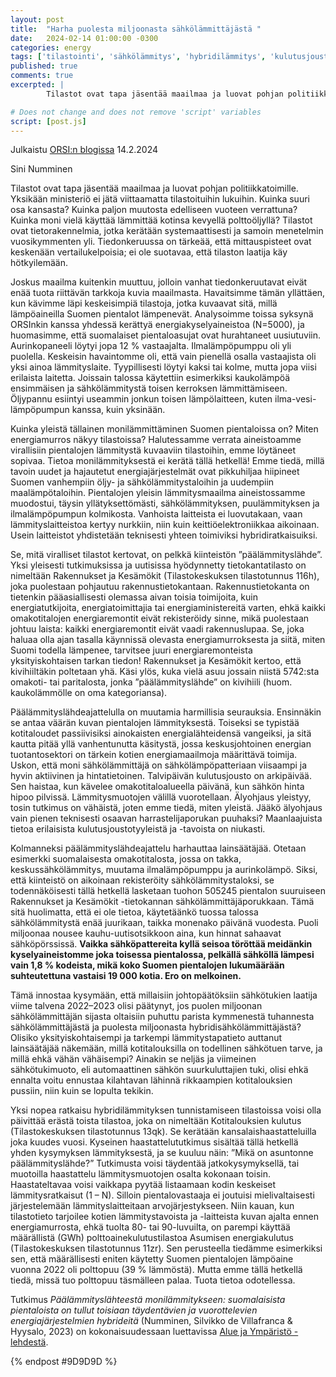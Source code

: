 ```yaml
---
layout: post
title:  "Harha puolesta miljoonasta sähkölämmittäjästä "
date:   2024-02-14 01:00:00 -0300
categories: energy
tags: ['tilastointi', 'sähkölämmitys', 'hybridilämmitys', 'kulutusjousto', 'puun pienpoltto', 'pienhiukkaspäästö', 'omakotitalo', 'sähkötuki']
published: true
comments: true
excerpted: |
        Tilastot ovat tapa jäsentää maailmaa ja luovat pohjan politiikkatoimille. Yksikään ministeriö ei jätä viittaamatta tilastoituihin lukuihin. Kuinka suuri osa kansasta? Kuinka paljon muutosta edelliseen vuoteen verrattuna? Kuinka moni vielä käyttää lämmittää kotinsa kevyellä polttoöljyllä?

# Does not change and does not remove 'script' variables
script: [post.js]
---
```

Julkaistu [ORSI:n blogissa](https://www.ecowelfare.fi/2024/02/14/harha-puolesta-miljoonasta-sahkolammittajasta/) 14.2.2024

Sini Numminen

Tilastot ovat tapa jäsentää maailmaa ja luovat pohjan politiikkatoimille. Yksikään ministeriö ei jätä viittaamatta tilastoituihin lukuihin. Kuinka suuri osa kansasta? Kuinka paljon muutosta edelliseen vuoteen verrattuna? Kuinka moni vielä käyttää lämmittää kotinsa kevyellä polttoöljyllä? Tilastot ovat tietorakennelmia, jotka kerätään systemaattisesti ja samoin menetelmin vuosikymmenten yli. Tiedonkeruussa on tärkeää, että mittauspisteet ovat keskenään vertailukelpoisia; ei ole suotavaa, että tilaston laatija käy hötkyilemään.

Joskus maailma kuitenkin muuttuu, jolloin vanhat tiedonkeruutavat eivät enää tuota riittävän tarkkoja kuvia maailmasta. Havaitsimme tämän yllättäen, kun kävimme läpi keskeisimpiä tilastoja, jotka kuvaavat sitä, millä lämpöaineilla Suomen pientalot lämpenevät. Analysoimme toissa syksynä ORSInkin kanssa yhdessä kerättyä energiakyselyaineistoa (N=5000), ja huomasimme, että suomalaiset pientaloasujat ovat hurahtaneet uusiutuviin. Aurinkopaneeli löytyi jopa 12 % vastaajalta. Ilmalämpöpumppu oli yli puolella. Keskeisin havaintomme oli, että vain pienellä osalla vastaajista oli yksi ainoa lämmityslaite. Tyypillisesti löytyi kaksi tai kolme, mutta jopa viisi erilaista laitetta. Joissain talossa käytettiin esimerkiksi kaukolämpöä ensimmäisen ja sähkölämmitystä toisen kerroksen lämmittämiseen. Öljypannu esiintyi useammin jonkun toisen lämpölaitteen, kuten ilma-vesi-lämpöpumpun kanssa, kuin yksinään.

Kuinka yleistä tällainen monilämmittäminen Suomen pientaloissa on? Miten energiamurros näkyy tilastoissa? Halutessamme verrata aineistoamme virallisiin pientalojen lämmitystä kuvaaviin tilastoihin, emme löytäneet sopivaa. Tietoa monilämmityksestä ei kerätä tällä hetkellä! Emme tiedä, millä tavoin uudet ja hajautetut energiajärjestelmät ovat pikkuhiljaa hiipineet Suomen vanhempiin öljy- ja sähkölämmitystaloihin ja uudempiin maalämpötaloihin. Pientalojen yleisin lämmitysmaailma aineistossamme muodostui, täysin yllätyksettömästi, sähkölämmityksen, puulämmityksen ja ilmalämpöpumpun kolmikosta. Vanhoista laitteista ei luovutakaan, vaan lämmityslaitteistoa kertyy nurkkiin, niin kuin keittiöelektroniikkaa aikoinaan. Usein laitteistot yhdistetään teknisesti yhteen toimiviksi hybridiratkaisuiksi.

Se, mitä viralliset tilastot kertovat, on pelkkä kiinteistön ”päälämmityslähde”. Yksi yleisesti tutkimuksissa ja uutisissa hyödynnetty tietokantatilasto on nimeltään Rakennukset ja Kesämökit (Tilastokeskuksen tilastotunnus 116h), joka puolestaan pohjautuu rakennustietokantaan. Rakennustietokanta on tietenkin pääasiallisesti olemassa aivan toisia toimijoita, kuin energiatutkijoita, energiatoimittajia tai energiaministereitä varten, ehkä kaikki omakotitalojen energiaremontit eivät rekisteröidy sinne, mikä puolestaan johtuu laista: kaikki energiaremontit eivät vaadi rakennuslupaa. Se, joka haluaa olla ajan tasalla käynnissä olevasta energiamurroksesta ja siitä, miten Suomi todella lämpenee, tarvitsee juuri energiaremonteista yksityiskohtaisen tarkan tiedon! Rakennukset ja Kesämökit kertoo, että kivihiiltäkin poltetaan yhä. Käsi ylös, kuka vielä asuu jossain niistä 5742:sta omakoti- tai paritalosta, jonka ”päälämmityslähde” on kivihiili (huom. kaukolämmölle on oma kategoriansa).

Päälämmityslähdeajattelulla on muutamia harmillisia seurauksia. Ensinnäkin se antaa väärän kuvan pientalojen lämmityksestä. Toiseksi se typistää kotitaloudet passiivisiksi ainokaisten energialähteidensä vangeiksi, ja sitä kautta pitää yllä vanhentunutta käsitystä, jossa keskusjohtoinen energian tuotantosektori on tärkein kotien energiamaailmoja määrittävä toimija. Uskon, että moni sähkölämmittäjä on sähkölämpöpatteriaan viisaampi ja hyvin aktiivinen ja hintatietoinen. Talvipäivän kulutusjousto on arkipäivää. Sen haistaa, kun kävelee omakotitaloalueella päivänä, kun sähkön hinta hipoo pilvissä. Lämmitysmuotojen välillä vuorotellaan. Älyohjaus yleistyy, tosin tutkimus on vähäistä, joten emme tiedä, miten yleistä. Jääkö älyohjaus vain pienen teknisesti osaavan harrastelijaporukan puuhaksi? Maanlaajuista tietoa erilaisista kulutusjoustotyyleistä ja -tavoista on niukasti.

Kolmanneksi päälämmityslähdeajattelu harhauttaa lainsäätäjää. Otetaan esimerkki suomalaisesta omakotitalosta, jossa on takka, keskussähkölämmitys, muutama ilmalämpöpumppu ja aurinkolämpö. Siksi, että kiinteistö on aikoinaan rekisteröity sähkölämmitystaloksi, se todennäköisesti tällä hetkellä lasketaan tuohon 505245 pientalon suuruiseen Rakennukset ja Kesämökit -tietokannan sähkölämmittäjäporukkaan. Tämä sitä huolimatta, että ei ole tietoa, käytetäänkö tuossa talossa sähkölämmitystä enää juurikaan, taikka monenako päivänä vuodesta. Puoli miljoonaa nousee kauhu-uutisotsikkoon aina, kun hinnat sahaavat sähköpörssissä. <b>Vaikka sähköpattereita kyllä seisoa töröttää meidänkin kyselyaineistomme joka toisessa pientalossa, pelkällä sähköllä lämpesi vain 1,8 % kodeista, mikä koko Suomen pientalojen lukumäärään suhteutettuna vastaisi 19 000 kotia. Ero on melkoinen.</b>

Tämä innostaa kysymään, että millaisiin johtopäätöksiin sähkötukien laatija viime talvena 2022–2023 olisi päätynyt, jos puolen miljoonan sähkölämmittäjän sijasta oltaisiin puhuttu parista kymmenestä tuhannesta sähkölämmittäjästä ja puolesta miljoonasta hybridisähkölämmittäjästä? Olisiko yksityiskohtaisempi ja tarkempi lämmitystapatieto auttanut lainsäätäjää näkemään, millä kotitalouksilla on todellinen sähkötuen tarve, ja millä ehkä vähän vähäisempi? Ainakin se neljäs ja viimeinen sähkötukimuoto, eli automaattinen sähkön suurkuluttajien tuki, olisi ehkä ennalta voitu ennustaa kilahtavan lähinnä rikkaampien kotitalouksien pussiin, niin kuin se lopulta tekikin.

Yksi nopea ratkaisu hybridilämmityksen tunnistamiseen tilastoissa voisi olla päivittää erästä toista tilastoa, joka on nimeltään Kotitalouksien kulutus (Tilastokeskuksen tilastotunnus 13qk). Se kerätään kansalaishaastatteluilla joka kuudes vuosi. Kyseinen haastattelututkimus sisältää tällä hetkellä yhden kysymyksen lämmityksestä, ja se kuuluu näin: ”Mikä on asuntonne päälämmityslähde?” Tutkimusta voisi täydentää jatkokysymyksellä, tai muotoilla haastattelu lämmitysmuotojen osalta kokonaan toisin. Haastateltavaa voisi vaikkapa pyytää listaamaan kodin keskeiset lämmitysratkaisut (1 – N). Silloin pientalovastaaja ei joutuisi mielivaltaisesti järjestelemään lämmityslaitteitaan arvojärjestykseen. Niin kauan, kun tilastotieto tarjoilee kotien lämmitystavoista ja -laitteista kuvan ajalta ennen energiamurrosta, ehkä tuolta 80- tai 90-luvuilta, on parempi käyttää määrällistä (GWh) polttoainekulutustilastoa Asumisen energiakulutus (Tilastokeskuksen tilastotunnus 11zr). Sen perusteella tiedämme esimerkiksi sen, että määrällisesti eniten käytetty Suomen pientalojen lämpöaine vuonna 2022 oli polttopuu (39 % lämmöstä). Mutta emme tällä hetkellä tiedä, missä tuo polttopuu täsmälleen palaa. Tuota tietoa odotellessa.

Tutkimus <i>Päälämmityslähteestä monilämmitykseen: suomalaisista pientaloista on tullut toisiaan täydentävien ja vuorottelevien energiajärjestelmien hybrideitä</i> (Numminen, Silvikko de Villafranca & Hyysalo, 2023) on kokonaisuudessaan luettavissa [Alue ja Ympäristö -lehdestä](https://aluejaymparisto.journal.fi/article/view/125979).

{% endpost #9D9D9D %}
